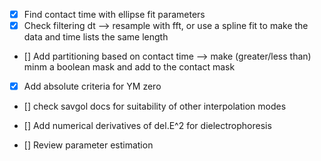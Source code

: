 - [x] Find contact time with ellipse fit parameters
- [x] Check filtering dt --> resample with fft, or use a spline fit to make the data and time lists the same length
- [] Add partitioning based on contact time --> make (greater/less than) minm a boolean mask and add to the contact mask
- [x] Add absolute criteria for YM zero
- [] check savgol docs for suitability of other interpolation modes

- [] Add numerical derivatives of del.E^2 for dielectrophoresis
- [] Review parameter estimation
